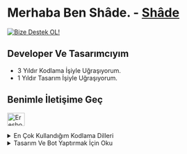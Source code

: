 # Merhaba Ben Shâde. - [Shâde](www.shademe.cf)

[![Bize Destek OL!](https://img.shields.io/badge/-Sunucumuza%20Katıl!%20%20%20%20%E2%86%92-gray.svg?colorB=ff652f&style=for-the-badge)](https://discord.gg/jw3nucC7Cw)


## Developer Ve Tasarımcıyım
- 3 Yıldır Kodlama İşiyle Uğraşıyorum.
- 1 Yıldır Tasarım İşiyle Uğraşıyorum.
## Benimle İletişime Geç
<a href="https://discord.gg/5qg9T55w2c" target="blank"><img align="center" src="https://raw.githubusercontent.com/rahuldkjain/github-profile-readme-generator/master/src/images/icons/Social/discord.svg" alt="Eresbos#1706" height="30" width="40" /></a>

  
<details>
  <summary>En Çok Kullandığım Kodlama Dilleri</summary>

[![Rn Çok Kullandığım Kodlama Dilleri](https://github-readme-stats.vercel.app/api/top-langs/?username=shadeizm&layout=compact)](https://github.com/anuraghazra/github-readme-stats)
</details>

<details>
<summary>Tasarım Ve Bot Yaptırmak İçin Oku</summary>
  
# Fiyatta İndirim Olmayacaktır.

</details>


